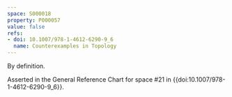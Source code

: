 ```yaml
---
space: S000018
property: P000057
value: false
refs:
- doi: 10.1007/978-1-4612-6290-9_6
  name: Counterexamples in Topology
---
```


By definition.

Asserted in the General Reference Chart for space #21 in
{{doi:10.1007/978-1-4612-6290-9_6}}.
